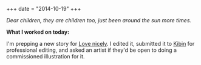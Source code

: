 +++
date = "2014-10-19"
+++

*Dear children, they are children too, just been around the sun more times.*

**What I worked on today:**

I'm prepping a new story for <a href="http://lovenicely.com">Love nicely</a>. I edited it, submitted it to <a href="https://www.kibin.com/">Kibin</a> for professional editing, and asked an artist if they'd be open to doing a commissioned illustration for it.